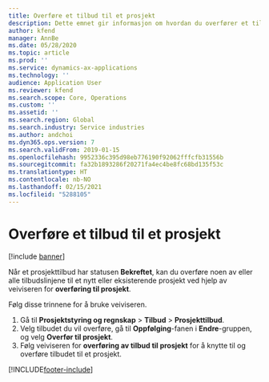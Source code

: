 ```yaml
---
title: Overføre et tilbud til et prosjekt
description: Dette emnet gir informasjon om hvordan du overfører et tilbud til et nytt eller eksisterende prosjekt.
author: kfend
manager: AnnBe
ms.date: 05/28/2020
ms.topic: article
ms.prod: ''
ms.service: dynamics-ax-applications
ms.technology: ''
audience: Application User
ms.reviewer: kfend
ms.search.scope: Core, Operations
ms.custom: ''
ms.assetid: ''
ms.search.region: Global
ms.search.industry: Service industries
ms.author: andchoi
ms.dyn365.ops.version: 7
ms.search.validFrom: 2019-01-15
ms.openlocfilehash: 9952336c395d98eb776190f92062fffcfb31556b
ms.sourcegitcommit: fa32b1893286f20271fa4ec4be8fc68bd135f53c
ms.translationtype: HT
ms.contentlocale: nb-NO
ms.lasthandoff: 02/15/2021
ms.locfileid: "5288105"
---
```

# <a name="transfer-a-quotation-to-a-project"></a>Overføre et tilbud til et prosjekt

[!include [banner](../includes/banner.md)]

Når et prosjekttilbud har statusen **Bekreftet**, kan du overføre noen av eller alle tilbudslinjene til et nytt eller eksisterende prosjekt ved hjelp av veiviseren for **overføring til prosjekt**. 

Følg disse trinnene for å bruke veiviseren.

1. Gå til **Prosjektstyring og regnskap** > **Tilbud** > **Prosjekttilbud**.
2. Velg tilbudet du vil overføre, gå til **Oppfølging**-fanen i **Endre**-gruppen, og velg **Overfør til prosjekt**.
3. Følg veiviseren for **overføring av tilbud til prosjekt** for å knytte til og overføre tilbudet til et prosjekt.


[!INCLUDE[footer-include](../includes/footer-banner.md)]